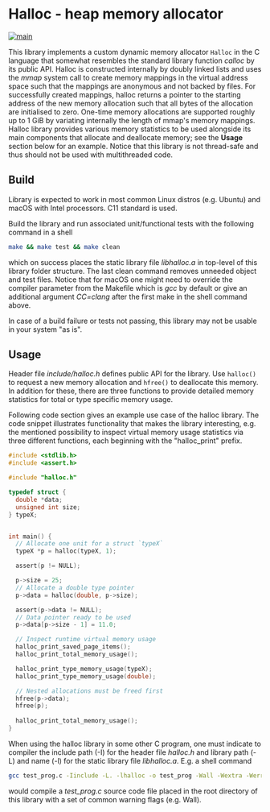 # Halloc - heap memory allocator #

[![main](https://github.com/elmomoilanen/Halloc/actions/workflows/main.yml/badge.svg)](https://github.com/elmomoilanen/Halloc/actions/workflows/main.yml)

This library implements a custom dynamic memory allocator `Halloc` in the C language that somewhat resembles the standard library function *calloc* by its public API. Halloc is constructed internally by doubly linked lists and uses the *mmap* system call to create memory mappings in the virtual address space such that the mappings are anonymous and not backed by files. For successfully created mappings, halloc returns a pointer to the starting address of the new memory allocation such that all bytes of the allocation are initialised to zero. One-time memory allocations are supported roughly up to 1 GiB by variating internally the length of mmap's memory mappings. Halloc library provides various memory statistics to be used alongside its main components that allocate and deallocate memory; see the **Usage** section below for an example. Notice that this library is not thread-safe and thus should not be used with multithreaded code.

## Build ##

Library is expected to work in most common Linux distros (e.g. Ubuntu) and macOS with Intel processors. C11 standard is used.

Build the library and run associated unit/functional tests with the following command in a shell

```bash
make && make test && make clean
```

which on success places the static library file *libhalloc.a* in top-level of this library folder structure. The last clean command removes unneeded object and test files. Notice that for macOS one might need to override the compiler parameter from the Makefile which is *gcc* by default or give an additional argument *CC=clang* after the first make in the shell command above.

In case of a build failure or tests not passing, this library may not be usable in your system "as is".

## Usage ##

Header file *include/halloc.h* defines public API for the library. Use `halloc()` to request a new memory allocation and `hfree()` to deallocate this memory. In addition for these, there are three functions to provide detailed memory statistics for total or type specific memory usage.

Following code section gives an example use case of the halloc library. The code snippet illustrates functionality that makes the library interesting, e.g. the mentioned possibility to inspect virtual memory usage statistics via three different functions, each beginning with the "halloc_print" prefix.

```C
#include <stdlib.h>
#include <assert.h>

#include "halloc.h"

typedef struct {
  double *data;
  unsigned int size;
} typeX;


int main() {
  // Allocate one unit for a struct `typeX`
  typeX *p = halloc(typeX, 1);

  assert(p != NULL);

  p->size = 25;
  // Allocate a double type pointer
  p->data = halloc(double, p->size);

  assert(p->data != NULL);
  // Data pointer ready to be used
  p->data[p->size - 1] = 11.0;

  // Inspect runtime virtual memory usage
  halloc_print_saved_page_items();
  halloc_print_total_memory_usage();

  halloc_print_type_memory_usage(typeX);
  halloc_print_type_memory_usage(double);

  // Nested allocations must be freed first
  hfree(p->data);
  hfree(p);
  
  halloc_print_total_memory_usage();
}
```

When using the halloc library in some other C program, one must indicate to compiler the include path (-I) for the header file *halloc.h* and library path (-L) and name (-l) for the static library file *libhalloc.a*. E.g. a shell command

```bash
gcc test_prog.c -Iinclude -L. -lhalloc -o test_prog -Wall -Wextra -Werror -std=c11 -g
```

would compile a *test_prog.c* source code file placed in the root directory of this library with a set of common warning flags (e.g. Wall).
